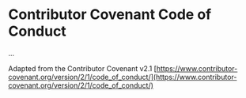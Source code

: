 # Contributor Covenant Code of Conduct

...

Adapted from the Contributor Covenant v2.1
[https://www.contributor-covenant.org/version/2/1/code_of_conduct/](https://www.contributor-covenant.org/version/2/1/code_of_conduct/)
